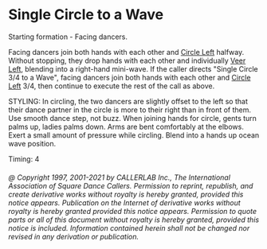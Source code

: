 
# Single Circle to a Wave

Starting formation - Facing dancers. 

Facing dancers join both hands with each other and [ Circle Left](../b1/circle.html) halfway. Without
stopping, they drop hands with each other and individually [ Veer
Left](../b1/veer.html), blending into a
right-hand mini-wave. If the caller directs "Single Circle 3/4 to a Wave",
facing dancers join both hands with each other and [Circle
Left](../b1/circle.html) 3/4, then continue to
execute the rest of the call as above. 

STYLING: In circling, the two dancers are slightly offset to the left so that their
dance partner in the circle is more to their right than in front of them. Use smooth dance
step, not buzz. When joining hands for circle, gents turn palms up, ladies palms down.
Arms are bent comfortably at the elbows. Exert a small amount of pressure while circling.
Blend into a  hands up ocean wave position.

Timing: 4
###### @ Copyright 1997, 2001-2021 by CALLERLAB Inc., The International Association of Square Dance Callers. Permission to reprint, republish, and create derivative works without royalty is hereby granted, provided this notice appears. Publication on the Internet of derivative works without royalty is hereby granted provided this notice appears. Permission to quote parts or all of this document without royalty is hereby granted, provided this notice is included. Information contained herein shall not be changed nor revised in any derivation or publication.
